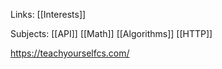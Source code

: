Links: [[Interests]]

Subjects:
[[API]]
[[Math]]
[[Algorithms]]
[[HTTP]]

https://teachyourselfcs.com/
